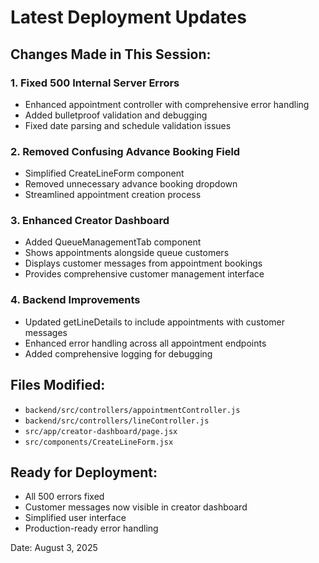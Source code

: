# Latest Deployment Updates

## Changes Made in This Session:

### 1. Fixed 500 Internal Server Errors
- Enhanced appointment controller with comprehensive error handling
- Added bulletproof validation and debugging
- Fixed date parsing and schedule validation issues

### 2. Removed Confusing Advance Booking Field
- Simplified CreateLineForm component
- Removed unnecessary advance booking dropdown
- Streamlined appointment creation process

### 3. Enhanced Creator Dashboard
- Added QueueManagementTab component
- Shows appointments alongside queue customers
- Displays customer messages from appointment bookings
- Provides comprehensive customer management interface

### 4. Backend Improvements
- Updated getLineDetails to include appointments with customer messages
- Enhanced error handling across all appointment endpoints
- Added comprehensive logging for debugging

## Files Modified:
- `backend/src/controllers/appointmentController.js`
- `backend/src/controllers/lineController.js`
- `src/app/creator-dashboard/page.jsx`
- `src/components/CreateLineForm.jsx`

## Ready for Deployment:
- All 500 errors fixed
- Customer messages now visible in creator dashboard
- Simplified user interface
- Production-ready error handling

Date: August 3, 2025
